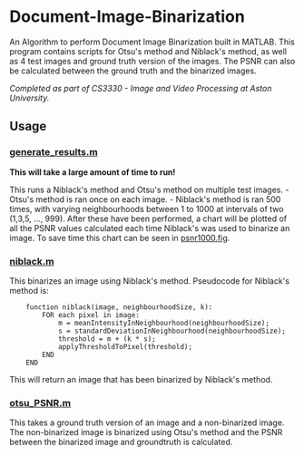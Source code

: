 # Document-Image-Binarization
An Algorithm to perform Document Image Binarization built in MATLAB.
This program contains scripts for Otsu's method and Niblack's method, as well as 4 test images and ground truth version of the images.
The PSNR can also be calculated between the ground truth and the binarized images.

*Completed as part of CS3330 - Image and Video Processing at Aston University.*

## Usage
### [generate_results.m](generate_results.m)
__This will take a large amount of time to run!__

This runs a Niblack's method and Otsu's method on multiple test images.
    - Otsu's method is ran once on each image.
    - Niblack's method is ran 500 times, with varying neighbourhoods between 1 to 1000 at intervals of two (1,3,5, ..., 999).
After these have been performed, a chart will be plotted of all the PSNR values calculated each time Niblack's was used to binarize an image.
To save time this chart can be seen in [psnr1000.fig](psnr1000.fig).

### [niblack.m](niblack.m)
This binarizes an image using Niblack's method. Pseudocode for Niblack's method is:
```
	function niblack(image, neighbourhoodSize, k):
		FOR each pixel in image:
			m = meanIntensityInNeighbourhood(neighbourhoodSize);
			s = standardDeviationInNeighbourhood(neighbourhoodSize);
			threshold = m + (k * s);
			applyThresholdToPixel(threshold);
		END
	END
```
This will return an image that has been binarized by Niblack's method.

### [otsu_PSNR.m](otsu_PSNR.m)
This takes a ground truth version of an image and a non-binarized image. The non-binarized image is binarized using Otsu's method and the PSNR between the binarized image and groundtruth is calculated.
